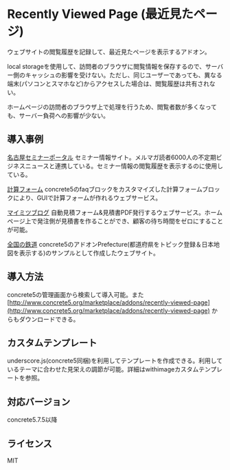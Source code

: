# Recently Viewed Page (最近見たページ)

ウェブサイトの閲覧履歴を記録して、最近見たページを表示するアドオン。

local storageを使用して、訪問者のブラウザに閲覧情報を保存するので、サーバー側のキャッシュの影響を受けない。ただし、同じユーザーであっても、異なる端末(パソコンとスマホなど)からアクセスした場合は、閲覧履歴は共有されない。

ホームページの訪問者のブラウザ上で処理を行うため、閲覧者数が多くなっても、サーバー負荷への影響が少ない。

## 導入事例

[名古屋セミナーポータル](http://www.seminar-portal.org/)  セミナー情報サイト。メルマガ読者6000人の不定期ビジネスニュースと連携している。セミナー情報の閲覧履歴を表示するのに使用している。

[計算フォーム](https://calculator.jp/) concrete5のfaqブロックをカスタマイズした計算フォームブロックにより、GUIで計算フォームが作れるウェブサービス。

[マイミツブログ](https://my-mitsu.com/blog/) 自動見積フォーム&見積書PDF発行するウェブサービス。ホームページ上で発注側が見積書を作ることができ、顧客の待ち時間をゼロにすることが可能。

[全国の鉄道](https://www.rescuework.jp/railway/) concrete5のアドオンPrefecture(都道府県をトピック登録＆日本地図を表示する)のサンプルとして作成したウェブサイト。

## 導入方法

concrete5の管理画面から検索して導入可能。また[http://www.concrete5.org/marketplace/addons/recently-viewed-page](http://www.concrete5.org/marketplace/addons/recently-viewed-page) からもダウンロードできる。


## カスタムテンプレート

underscore.js(concrete5同梱)を利用してテンプレートを作成できる。利用しているテーマに合わせた見栄えの調節が可能。詳細はwithimageカスタムテンプレートを参照。


## 対応バージョン

concrete5.7.5以降


## ライセンス

MIT
